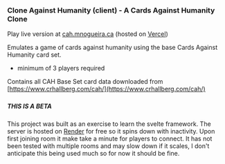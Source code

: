 ### Clone Against Humanity (client) - A Cards Against Humanity Clone


Play live version at [cah.mnogueira.ca](https://cah.mnogueira.ca) (hosted on [Vercel](https://vercel.com/))

Emulates a game of cards against humanity using the base Cards Against Humanity card set.
- minimum of 3 players required

Contains all CAH Base Set card data downloaded from [https://www.crhallberg.com/cah/](https://www.crhallberg.com/cah/)

###

##### THIS IS A BETA
This project was built as an exercise to learn the svelte framework.
The server is hosted on [Render](https://render.com/) for free so it spins 
down with inactivity. Upon first joining room it make take a minute for players
to connect. It has not been tested with multiple rooms and may slow down if it
scales, I don't anticipate this being used much so for now it should be fine.
